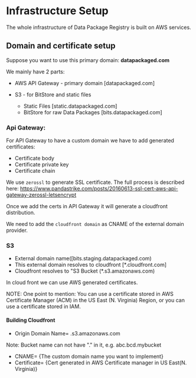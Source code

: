 # Infrastructure Setup

The whole infrastructure of Data Package Registry is built on AWS services.

## Domain and certificate setup

Suppose you want to use this primary domain: **datapackaged.com**

We mainly have 2 parts:

- AWS API Gateway - primary domain [datapackaged.com]
- S3 - for BitStore and static files

    - Static Files [static.datapackaged.com]
    - BitStore for raw Data Packages [bits.datapackaged.com]

### Api Gateway:

For API Gateway to have a custom domain we have to add generated certificates:

- Certificate body
- Certificate private key
- Certificate chain

We use ``zerossl`` to generate SSL certificate.
The full process is described here:
<https://www.pandastrike.com/posts/20160613-ssl-cert-aws-api-gateway-zerossl-letsencrypt>

Once we add the certs in API Gateway it will generate a cloudfront distribution.

We need to add the ```cloudfront domain``` as CNAME of the external domain provider.

### S3

- External domain name([bits.staging.datapackaged.com)
- This external domain resolves to cloudfront [*.cloudfront.com]
- Cloudfront resolves to "S3 Bucket (*.s3.amazonaws.com)

In cloud front we can use AWS generated certificates.

NOTE: One point to mention: You can use a certificate stored in AWS Certificate Manager (ACM) in the US East
(N. Virginia) Region, or you can use a certificate stored in IAM.

#### Building Cloudfront

- Origin Domain Name= <bucketname>.s3.amazonaws.com

Note: Bucket name can not have "." in it, e.g. abc.bcd.mybucket

- CNAME= {The custom domain name you want to implement}
- Certificate= {Cert generated in AWS Certificate manager in US East(N. Virginia)}
